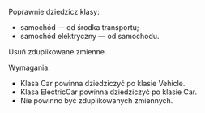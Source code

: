 Poprawnie dziedzicz klasy:

* samochód — od środka transportu;
* samochód elektryczny — od samochodu.

Usuń zduplikowane zmienne.

Wymagania:

- Klasa Car powinna dziedziczyć po klasie Vehicle.
- Klasa ElectricCar powinna dziedziczyć po klasie Car.
- Nie powinno być zduplikowanych zmiennych.
